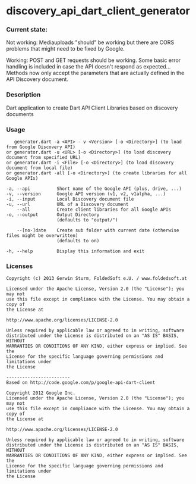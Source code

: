 # discovery_api_dart_client_generator

### Current state:

Not working:
Mediauploads "should" be working but there are CORS problems that might need to be fixed by Google.

Working:
POST and GET requests should be working.
Some basic error handling is included in case the API doesn't respond as expected...
Methods now only accept the parameters that are actually defined in the API Discovery document.

### Description

Dart application to create Dart API Client Libraries based on discovery documents

### Usage

```
   generator.dart -a <API> - v <Version> [-o <Directory>] (to load from Google Discovery API)
or generator.dart -u <URL> [-o <Directory>] (to load discovery document from specified URL)
or generator.dart -i <File> [-o <Directory>] (to load discovery document from local file)
or generator.dart -all [-o <Directory>] (to create libraries for all Google APIs)

-a, --api          Short name of the Google API (plus, drive, ...)
-v, --version      Google API version (v1, v2, v1alpha, ...)
-i, --input        Local Discovery document file
-u, --url          URL of a Discovery document
    --all          Create client libraries for all Google APIs
-o, --output       Output Directory
                   (defaults to "output/")

    --[no-]date    Create sub folder with current date (otherwise files might be overwritten)
                   (defaults to on)

-h, --help         Display this information and exit
```

### Licenses

```
Copyright (c) 2013 Gerwin Sturm, FoldedSoft e.U. / www.foldedsoft.at

Licensed under the Apache License, Version 2.0 (the "License"); you may not
use this file except in compliance with the License. You may obtain a copy of
the License at

http://www.apache.org/licenses/LICENSE-2.0

Unless required by applicable law or agreed to in writing, software
distributed under the License is distributed on an "AS IS" BASIS, WITHOUT
WARRANTIES OR CONDITIONS OF ANY KIND, either express or implied. See the
License for the specific language governing permissions and limitations under
the License

------------------------
Based on http://code.google.com/p/google-api-dart-client

Copyright 2012 Google Inc.
Licensed under the Apache License, Version 2.0 (the "License"); you may not
use this file except in compliance with the License. You may obtain a copy of
the License at

http://www.apache.org/licenses/LICENSE-2.0

Unless required by applicable law or agreed to in writing, software
distributed under the License is distributed on an "AS IS" BASIS, WITHOUT
WARRANTIES OR CONDITIONS OF ANY KIND, either express or implied. See the
License for the specific language governing permissions and limitations under
the License
```